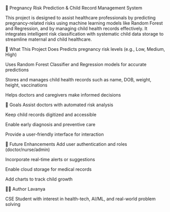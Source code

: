 🤰 Pregnancy Risk Prediction & Child Record Management System

This project is designed to assist healthcare professionals by predicting pregnancy-related risks using 
machine learning models like Random Forest and Regression, and by managing child health records effectively.
It integrates intelligent risk classification with systematic child data storage to streamline maternal and child healthcare.

🧠 What This Project Does
Predicts pregnancy risk levels (e.g., Low, Medium, High)

Uses Random Forest Classifier and Regression models for accurate predictions

Stores and manages child health records such as name, DOB, weight, height, vaccinations

Helps doctors and caregivers make informed decisions

🎯 Goals
Assist doctors with automated risk analysis

Keep child records digitized and accessible

Enable early diagnosis and preventive care

Provide a user-friendly interface for interaction

📌 Future Enhancements
Add user authentication and roles (doctor/nurse/admin)

Incorporate real-time alerts or suggestions

Enable cloud storage for medical records

Add charts to track child growth

🙋‍♀️ Author
Lavanya

CSE Student with interest in health-tech, AI/ML, and real-world problem solving
